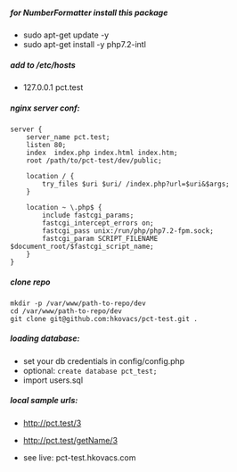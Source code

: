 ##### for NumberFormatter install this package
* sudo apt-get update -y
* sudo apt-get install -y php7.2-intl

##### add to /etc/hosts
* 127.0.0.1    pct.test

##### nginx server conf:
```
server {
    server_name pct.test;
    listen 80;
    index  index.php index.html index.htm;
    root /path/to/pct-test/dev/public;

    location / {
        try_files $uri $uri/ /index.php?url=$uri&$args;
    }

    location ~ \.php$ {
        include fastcgi_params;
        fastcgi_intercept_errors on;
        fastcgi_pass unix:/run/php/php7.2-fpm.sock;
        fastcgi_param SCRIPT_FILENAME $document_root/$fastcgi_script_name;
    }
}
```

##### clone repo
```
mkdir -p /var/www/path-to-repo/dev
cd /var/www/path-to-repo/dev
git clone git@github.com:hkovacs/pct-test.git .
```

##### loading database:
* set your db credentials in config/config.php
* optional: `create database pct_test;`
* import users.sql


##### local sample urls:
* http://pct.test/3
* http://pct.test/getName/3

* see live: pct-test.hkovacs.com
